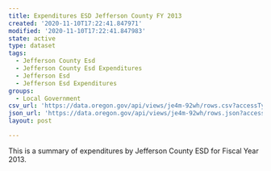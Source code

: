 ```yaml
---
title: Expenditures ESD Jefferson County FY 2013
created: '2020-11-10T17:22:41.847971'
modified: '2020-11-10T17:22:41.847983'
state: active
type: dataset
tags:
  - Jefferson County Esd
  - Jefferson County Esd Expenditures
  - Jefferson Esd
  - Jefferson Esd Expenditures
groups:
  - Local Government
csv_url: 'https://data.oregon.gov/api/views/je4m-92wh/rows.csv?accessType=DOWNLOAD'
json_url: 'https://data.oregon.gov/api/views/je4m-92wh/rows.json?accessType=DOWNLOAD'
layout: post

---
```

This is a summary of expenditures by Jefferson County ESD for Fiscal Year 2013.
